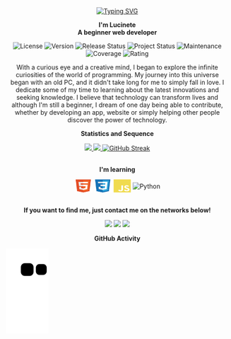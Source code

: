 <div align="center">
   <a href="https://git.io/typing-svg"><img src="https://readme-typing-svg.herokuapp.com?font=&pause=1000&color=000000&center=true&vCenter=true&width=435&lines=Welcome+to+my+profile" alt="Typing SVG" /></a>
   <p><b>I'm Lucinete<br>A beginner web developer</b></p>

   ![License](https://img.shields.io/badge/license-MIT-66CDAA.svg)
   ![Version](https://img.shields.io/badge/version-1.0.0-F2CB15.svg)
   ![Release Status](https://img.shields.io/badge/release-v1.0.0-2C82B5.svg)
   ![Project Status](https://img.shields.io/badge/status-active-brightgreen.svg)
   ![Maintenance](https://img.shields.io/badge/maintenance-active-orange.svg)
   ![Coverage](https://img.shields.io/badge/coverage-75%25-DA70D6.svg)
   ![Rating](https://img.shields.io/badge/rating-5%20stars-gold.svg)

   <p align="center">With a curious eye and a creative mind, I began to explore the infinite curiosities of the world of programming. My journey into this universe began with an old PC, and it didn't take long for me to simply fall in love. I dedicate some of my time to learning about the latest innovations and seeking knowledge. I believe that technology can transform lives and although I'm still a beginner, I dream of one day being able to contribute, whether by developing an app, website or simply helping other people discover the power of technology.</p>
</div>
<div align="center">
   <p><b>Statistics and Sequence</b></p>
   <a href="https://github.com/Lucinete-Tavares">
   <img height="180em" src="https://github-readme-stats.vercel.app/api?username=Lucinete-Tavares&show_icons=true&theme=tokyonight&include_all_commits=true&count_private=true"/>
   <img height="180em" src="https://github-readme-stats.vercel.app/api/top-langs/?username=Lucinete-Tavares&layout=compact&langs_count=6&theme=tokyonight"/>
   <a href="https://git.io/streak-stats"><img src="https://github-readme-streak-stats.herokuapp.com?user=Lucinete-Tavares&theme=tokyonight&mode=weekly" alt="GitHub Streak" /></a>
</div>
<div align="center" style="display: inline_block"><br>
  <p><b>I'm learning</b></p>
  <img align="center" alt="HTML" height="30" width="40" src="https://raw.githubusercontent.com/devicons/devicon/master/icons/html5/html5-original.svg">
  <img align="center" alt="CSS" height="30" width="40" src="https://raw.githubusercontent.com/devicons/devicon/master/icons/css3/css3-original.svg">
  <img align="center" alt="Js" height="30" width="40" src="https://raw.githubusercontent.com/devicons/devicon/master/icons/javascript/javascript-plain.svg">
  <img align="center" alt="Python" height="30" width="40" src="https://cdn.jsdelivr.net/gh/devicons/devicon/icons/python/python-original.svg"/>
</div>
<br>
<div align="center" style="display: inline_block">
   <p><b>If you want to find me, just contact me on the networks below!</b></p>
   <a href="https://discord.com/" target="_blank"><img src="https://img.shields.io/badge/Discord-7289DA?style=for-the-badge&logo=discord&logoColor=white" target="_blank"></a> 
   <a href="mailto:franciscoeltondias@gmail.com"><img src="https://img.shields.io/badge/-Gmail-%23333?style=for-the-badge&logo=gmail&logoColor=white" target="_blank"></a>
   <a href="https://www.linkedin.com/in/cl%C3%A1udia-carttler-046413276/" target="_blank"><img src="https://img.shields.io/badge/-LinkedIn-%230077B5?style=for-the-badge&logo=linkedin&logoColor=white" target="_blank"></a>
</div>
<p align="center"><b>GitHub Activity</b></p>
      
   ![Snake animation](https://github.com/Lucinete-Tavares/Lucinete-Tavares/blob/output/github-contribution-grid-snake.svg)
